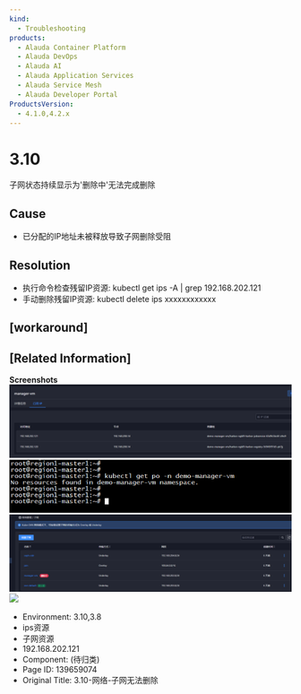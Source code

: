 ```yaml
---
kind:
  - Troubleshooting
products:
  - Alauda Container Platform
  - Alauda DevOps
  - Alauda AI
  - Alauda Application Services
  - Alauda Service Mesh
  - Alauda Developer Portal
ProductsVersion:
  - 4.1.0,4.2.x
---
```

<!-- A type of document that involves encountering a fault, diagnosing it, performing root cause analysis, and providing solutions. -->

# 3.10

子网状态持续显示为'删除中'无法完成删除

## Cause
- 已分配的IP地址未被释放导致子网删除受阻

## Resolution
- 执行命令检查残留IP资源: kubectl get ips -A | grep 192.168.202.121
- 手动删除残留IP资源: kubectl delete ips xxxxxxxxxxxx

## [workaround]

## [Related Information]
**Screenshots**
![](assets/3-10-wang-luo-zi-wang-wu-fa-shan-chu/image2023-2-24_15-16-28.png)
![](assets/3-10-wang-luo-zi-wang-wu-fa-shan-chu/image2023-2-24_15-16-42.png)
![](assets/3-10-wang-luo-zi-wang-wu-fa-shan-chu/image2023-2-24_15-17-6.png)
![](assets/3-10-wang-luo-zi-wang-wu-fa-shan-chu/WeChatWork%E6%88%AA%E5%9C%96_16772213631905.png)
- Environment: 3.10,3.8
- ips资源
- 子网资源
- 192.168.202.121
- Component: (待归类)
- Page ID: 139659074
- Original Title: 3.10-网络-子网无法删除
